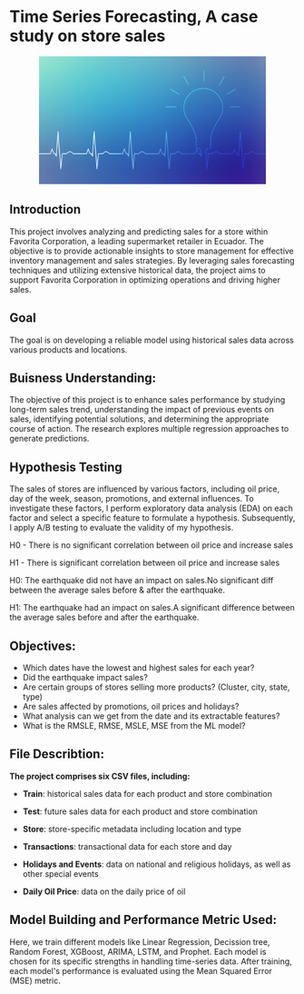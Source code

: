 # Time Series Forecasting, A case study on store sales

<p align="center">
    <img width="400" src="aaa2ac7acafcacaf65cb5768272a55da.gif" alt="Material Bread logo">
</p>


## **Introduction**

This project involves analyzing and predicting sales for a store within Favorita Corporation, a leading supermarket retailer in Ecuador. The objective is to provide actionable insights to store management for effective inventory management and sales strategies. By leveraging sales forecasting techniques and utilizing extensive historical data, the project aims to support Favorita Corporation in optimizing operations and driving higher sales.


## **Goal**

The goal is on developing a reliable model using historical sales data across various products and locations.


## Buisness Understanding:

The objective of this project is to enhance sales performance by studying long-term sales trend, understanding the impact of previous events on sales, identifying potential solutions, and determining the appropriate course of action. The research explores multiple regression approaches to generate predictions.

## Hypothesis Testing 

The sales of stores are influenced by various factors, including oil price, day of the week, season, promotions, and external influences. To investigate these factors, I perform exploratory data analysis (EDA) on each factor and select a specific feature to formulate a hypothesis. Subsequently, I apply A/B testing to evaluate the validity of my hypothesis.


H0 - There is no significant correlation between oil price and increase sales

H1 - There is significant correlation between oil price and increase sales





H0: The earthquake did not have an impact on sales.No significant diff between the average sales before & after the earthquake.


H1: The earthquake had an impact on sales.A significant difference between the average sales before and after the earthquake.

## Objectives:

- Which dates have the lowest and highest sales for each year?
- Did the earthquake impact sales?
- Are certain groups of stores selling more products? (Cluster, city, state, type)
- Are sales affected by promotions, oil prices and holidays?
- What analysis can we get from the date and its extractable features?
- What is the RMSLE, RMSE, MSLE, MSE from the ML model?


## File Describtion: 

**The project comprises six CSV files, including:**

- **Train**: historical sales data for each product and store combination


- **Test**: future sales data for each product and store combination


- **Store**: store-specific metadata including location and type


- **Transactions**: transactional data for each store and day


- **Holidays and Events**: data on national and religious holidays, as well as other special events


- **Daily Oil Price**: data on the daily price of oil


## Model Building and Performance Metric Used:

Here, we train different models like Linear Regression, Decission tree, Random Forest, XGBoost, ARIMA, LSTM, and Prophet. Each model is chosen for its specific strengths in handling time-series data. After training, each model's performance is evaluated using the Mean Squared Error (MSE) metric.
